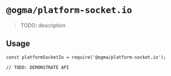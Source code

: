 # `@ogma/platform-socket.io`

> TODO: description

## Usage

```
const platformSocketIo = require('@ogma/platform-socket.io');

// TODO: DEMONSTRATE API
```
